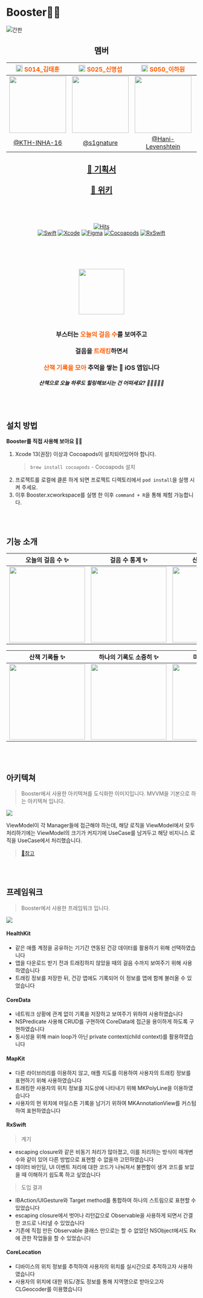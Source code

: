# Booster🚀🔥
![간판](https://user-images.githubusercontent.com/48645631/139188593-436c66bd-eaa6-4275-88f3-fd425dbc9053.png)

<div align="center">
    
## 멤버
<div align="center">
<center>

|<img src="https://i.imgur.com/wIXr1QY.png" width=18px> <b style="color:#FF5C00">S014_김태훈</b> | <img src="https://i.imgur.com/wIXr1QY.png" width=18px> <b style="color:#FF5C00">S025_신명섭</b> | <img src="https://i.imgur.com/wIXr1QY.png" width=18px> <b style="color:#FF5C00">S050_이하원</b>  | <img src="https://i.imgur.com/wIXr1QY.png" width=18px> <b style="color:#FF5C00">S060_최희주</b> |
|:-:|:-:|:-:|:-:|
|<img src="https://i.imgur.com/I3g5HkU.png" width="150">|<img src="https://i.imgur.com/GNC10jI.png" width="150">|<img src="https://i.imgur.com/jFNY6Sy.png" width="150">|<img src="https://i.imgur.com/cdOsNrV.png" width="150">
| [@KTH-INHA-16](https://github.com/KTH-INHA-16) | [@s1gnature](https://github.com/s1gnature)   | [@Hani-Levenshtein](https://github.com/Hani-Levenshtein)       | [@rose6649](https://github.com/rose6649)   |
    
</center>
</div>
<center>
<h2></h2>
<h2><a href="https://drive.google.com/file/d/1CNYS-sfW_2_-8XrEFUkVxtWWV8voyOw8/view?usp=sharing">🌈 기획서</a>
<br>
<br>
<a href="https://github.com/boostcampwm-2021/iOS01-Booster/wiki">📁 위키</a><br>
<br>
</h2>
<br>

[![Hits](https://hits.seeyoufarm.com/api/count/incr/badge.svg?url=https%3A%2F%2Fgithub.com%2Fboostcampwm-2021%2FiOS01-Booster&count_bg=%23FF5C00&title_bg=%23555555&icon=&icon_color=%23E7E7E7&title=Booster%F0%9F%9A%80%F0%9F%94%A5&edge_flat=false)](https://hits.seeyoufarm.com)<br>
[![Swift](https://img.shields.io/badge/swift-v5.5-orange?logo=swift)](https://developer.apple.com/kr/swift/) [![Xcode](https://img.shields.io/badge/xcode-v13.0-blue?logo=xcode)](https://developer.apple.com/kr/xcode/) [![Figma](https://img.shields.io/badge/Figma-0C0C0C?logo=figma)](https://www.figma.com/) 
[![Cocoapods](https://img.shields.io/badge/Cocoapods-6933FF?logo=cocoapods)](https://cocoapods.org/) [![RxSwift](https://img.shields.io/badge/RxSwift-B7178C?logo=reactiveX)](https://github.com/ReactiveX/RxSwift/)
</center>
</div>
<br>    
<H1>
</H1>
<br>
<div>
<center> 
    <img src="https://i.imgur.com/6BZsKkQ.png" width=120px><br><br>
    <H3>부스터는 <b style="color:#ff5c00">오늘의 걸음 수</b>를 보여주고<br><br>
        걸음을 <b style="color:#ff5c00">트래킹</b>하면서<br><br>
        <b style="color:#ff5c00">산책 기록을 모아</b> 추억을 쌓는 🍎 iOS 앱입니다
    </H3>


##### 산책으로 오늘 하루도 힐링해보시는 건 어떠세요? 🚶🚶🏼🚶🏼
</div>
</center>
    
<br>
<br>
    
## 설치 방법
   **Booster를 직접 사용해 보아요 🚀🔥**
1. Xcode 13(권장) 이상과 Cocoapods이 설치되어있어야 합니다.
    > `brew install cocoapods` - Cocoapods 설치
2. 프로젝트를 로컬에 클론 하게 되면 프로젝트 디렉토리에서 
    `pod install`을 실행 시켜 주세요.
3. 이후 Booster.xcworkspace를 실행 한 이후 `command + R`을 통해 체험 가능합니다.
<br>
<br>
    
## 기능 소개

| 오늘의 걸음 수 ✨ | 걸음 수 통계 ✨ | 산책 트래킹 ✨ |
| -------- | -------- | -------- |
|  <img src="https://i.imgur.com/n0ZJPhL.jpg" width=200px> | <img src="https://i.imgur.com/NfQ9oz1.jpg" width=200px> | <img src="https://i.imgur.com/A1li5NA.png" width=200px> |

| 산책 기록들 ✨ | 하나의 기록도 소중히 ✨ | 마이페이지 ✨ |
| -------- | -------- | -------- |
|  <img src="https://i.imgur.com/pPI6gVY.png" width=200px> | <img src="https://i.imgur.com/7OTm0N8.png" width=200px> | <img src="https://i.imgur.com/XHpNEXG.png" width=200px> |    


    
<br><br>
## 아키텍쳐
> Booster에서 사용한 아키텍쳐를 도식화한 이미지입니다.
> MVVM을 기본으로 하는 아키텍쳐 입니다.

![](https://i.imgur.com/UVbUI22.png)

ViewModel이 각 Manager들에 접근해야 하는데, 해당 로직을 ViewModel에서 모두 처리하기에는 ViewModel의 크기가 커지기에 UseCase를 남겨두고 해당 비지니스 로직을 UseCase에서 처리했습니다.
> [🍌참고](https://github.com/boostcampwm-2021/iOS01-Booster/wiki/MVVM%3F-or-Clean-Architecture-%EA%B3%A0%EC%B0%B0%EC%97%90-%EB%8C%80%ED%95%9C-%EA%B2%B0%EA%B3%BC)

<br><br>
    
## 프레임워크
> Booster에서 사용한 프레임워크 입니다.
    
![](https://i.imgur.com/wn03W7p.png)

#### HealthKit
- 같은 애플 계정을 공유하는 기기간 연동된 건강 데이터를 활용하기 위해 선택하였습니다
- 앱을 다운로드 받기 전과 트래킹하지 않았을 때의 걸음 수까지 보여주기 위해 사용하였습니다
- 트래킹 정보를 저장한 뒤, 건강 앱에도 기록되어 이 정보를 앱에 함께 불러올 수 있었습니다

#### CoreData
- 네트워크 상황에 관계 없이 기록을 저장하고 보여주기 위하여 사용하였습니다
- NSPredicate 사용해 CRUD를 구현하여 CoreData에 접근을 용이하게 하도록 구현하였습니다
- 동시성을 위해 main loop가 아닌 private context(child context)를 활용하였습니다

#### MapKit
- 다른 라이브러리를 이용하지 않고, 애플 지도를 이용하여 사용자의 트래킹 정보를 표현하기 위해 사용하였습니다
- 트래킹한 사용자의 위치 정보를 지도상에 나타내기 위해 MKPolyLine을 이용하였습니다
- 사용자의 현 위치에 마일스톤 기록을 남기기 위하여 MKAnnotationView를 커스텀 하여 표현하였습니다

#### RxSwift
> 계기
- escaping closure와 같은 비동기 처리가 많아졌고, 이를 처리하는 방식이 매개변수와 같이 있어 다른 방법으로 표현할 수 없을까 고민하였습니다 
- 데이터 바인딩, UI 이벤트 처리에 대한 코드가 나눠져서 불편함이 생겨 코드를 보았을 때 이해하기 쉽도록 하고 싶었습니다

> 도입 결과
- IBAction/UIGesture와 Target method를 통합하여 하나의 스트림으로 표현할 수 있었습니다
- escaping closure에서 벗어나 리턴값으로 Observable을 사용하게 되면서 간결한 코드로 나타낼 수 있었습니다
- 기존에 직접 만든 Observable 클래스 만으로는 할 수 없었던 NSObject에서도 Rx에 관한 작업들을 할 수 있었습니다

#### CoreLocation
- 디바이스의 위치 정보를 추적하여 사용자의 위치를 실시간으로 추적하고자 사용하였습니다
- 사용자의 위치에 대한 위도/경도 정보를 통해 지역명으로 받아오고자 CLGeocoder를 이용했습니다
